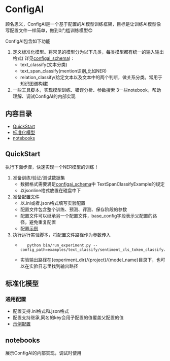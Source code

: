 # ConfigAI

顾名思义，ConfigAI是一个基于配置的AI模型训练框架，目标是让训练AI模型像写配置文件一样简单，做到0门槛训练模型😊

ConfigAI包含如下功能

1. 定义标准化模型。将常见的模型分为以下几类，每类模型都有统一的输入输出格式(
   详见[configai_schema](https://github.com/jerrychen1990/ConfigAI/blob/main/config_ai/schema.py))：
    - text_classify(文本分类)
    - text_span_classify(mention识别,比如NER)
    - relation_classify(给定文本以及文本中的两个判断，做关系分类。常用于知识图谱构建)
2. 一些工具脚本，实现模型训练、错误分析、参数搜索 3一些notebook，帮助理解、调试ConfigAI的内部实现

## 内容目录

- [QuickStart](##QuickStart)
- [标准化模型](##标准化模型)
- [notebooks](##notebooks)

## QuickStart

执行下面步骤，快速实现一个NER模型的训练！

1. 准备训练/验证/测试数据集
    - 数据格式需要满足[configai_schema](https://github.com/jerrychen1990/ConfigAI/blob/main/config_ai/schema.py)中 TextSpanClassifyExample的规定
    - 以jsonline格式放置在磁盘中下
2. 准备配置文件
    - 以.ini或者.json格式填写实验配置
    - 配置文件包含整个训练、预测、评测、保存阶段的参数
    - 配置文件可以继承另一个配置文件，base_config字段表示父配置的路径，避免重复配置
    - 配置[示例](examples/text_span_classify/ner_seq_labeling.ini)
3. 执行运行实验脚本，将配置文件路径作为参数传入
    - ```shell
         python bin/run_experiment.py --config_path=examples/text_classify/sentiment_cls_token_classify.ini
      ```
    - 实验输出路径在{experiment_dir}/{project}/{model_name}目录下，也可以在实验日志里找到输出路径
## 标准化模型
### 通用配置
- 配置支持.ini格式和.json格式
- 配置支持继承,同名的key会用子配置的值覆盖父配置的值
- [示例配置](examples/base_config.ini)

## notebooks
展示ConfigAI的内部实现，调试时使用
